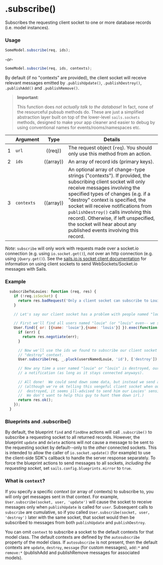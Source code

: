 # .subscribe()

Subscribes the requesting client socket to one or more database records (i.e. model instances).  

### Usage

```js
SomeModel.subscribe(req, ids);
```

_-or-_

```js
SomeModel.subscribe(req, ids, contexts);
```

By default (if no "contexts" are provided), the client socket will receive relevant messages emitted by `.publishUpdate()`, `.publishDestroy()`, `.publishAdd()` and `.publishRemove()`.

> **Important**:
>
> This function does _not actually talk to the database_!  In fact, none of the resourceful pubsub methods do.  These are just a simplified abstraction layer built on top of the lower-level `sails.sockets` methods, designed to make your app cleaner and easier to debug by using conventional names for events/rooms/namespaces etc.


|   | Argument   | Type         | Details |
|---|------------|:------------:|---------|
| 1 | `url`      | ((req))   | The request object (`req`).  You should only use this method from an action.
| 2 | `ids`      | ((array))        | An array of record ids (primary keys).
| 3 | `contexts` | ((array)) | An optional array of change-type strings ("contexts").  If provided, the subscribing client socket will only receive messages involving the specified types of changes (e.g. if a "destroy" context is specified, the socket will receive notifications from `publishDestroy()` calls involving this record).  Otherwise, if left unspecified, the socket will hear about any published events involving this record.


*Note*: `subscribe` will only work with requests made over a socket.io connection (e.g. using `io.socket.get()`), *not* over an http connection (e.g. using `jQuery.get()`).  See the [sails.io.js socket client documentation](http://sailsjs.org/documentation/reference/web-sockets/socket-client) for information on using client sockets to send WebSockets/Socket.io messages with Sails.


### Example

```javascript
  subscribeToLouies: function (req, res) {
    if (!req.isSocket) {
      return res.badRequest('Only a client socket can subscribe to Louies.  You, sir, appear to be something... _else_.');
    }
    
    // Let's say our client socket has a problem with people named "louie".
    
    // First we'll find all users named "louie" (or "louis" even-- we should be thorough)
    User.find({ or: [{name: 'louie'},{name: 'louis'}] }).exec(function(err, usersNamedLouie){
      if (err) {
        return res.negotiate(err);
      }
      
      // Now we'll use the ids we found to subscribe our client socket to each of these records'
      // "destroy" context.
      User.subscribe(req, _.pluck(usersNamedLouie, 'id'), ['destroy']);
      
      // Now any time a user named "louie" or "louis" is destroyed, our client socket will receive
      // a notification (as long as it stays connected anyways).
      
      // All done!  We could send down some data, but instead we send an empty response.
      // (although we're ok telling this vengeful client socket when our users get
      //  destroyed, it seems ill-advised to send him our Louies' sensitive user data.
      //  We don't want to help this guy to hunt them down irl.)
      return res.ok();
    });
  }
```


### Blueprints and .subscribe()

By default, the blueprint `find` and `findOne` actions will call `.subscribe()` to subscribe a requesting socket to all returned records.  However, the blueprint `update` and `delete` actions will *not* cause a message to be sent to the requesting socket by default--only to the *other* connected sockets.  This is intended to allow the caller of `io.socket.update()` (for example) to use the client-side SDK's callback to handle the server response separately.  To force the blueprint actions to send messages to all sockets, *including the requesting socket*, set `sails.config.blueprints.mirror` to `true`.

### What is `context`?

If you specify a specific *context* (or array of contexts) to subscribe to, you will only get messages sent in that context.  For example, `User.subscribe(socket, user, 'update')` will cause the socket to receive messages only when `publishUpdate` is called for `user`.  Subsequent calls to `subscribe` are cumulative, so if you called `User.subscribe(socket, user, 'destroy')` later with the same socket, that socket would then be subscribed to messages from both `publishUpdate` and `publishDestroy`.  

You can omit `context` to subscribe a socket to the default contexts for that model class.  The default contexts are defined by the `autosubscribe` property of the model class.  If `autosubscribe` is not present, then the default contexts are `update`, `destroy`, `message` (for custom messages), `add:*` and `remove:*` (publishAdd and publishRemove messages for associated models).


<docmeta name="methodType" value="pubsub">
<docmeta name="displayName" value=".subscribe()">
